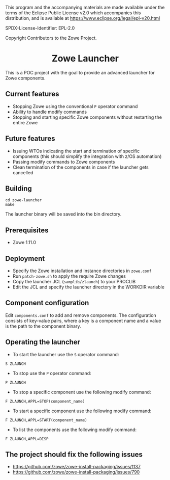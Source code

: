 This program and the accompanying materials are
made available under the terms of the Eclipse Public License v2.0 which accompanies
this distribution, and is available at https://www.eclipse.org/legal/epl-v20.html

SPDX-License-Identifier: EPL-2.0

Copyright Contributors to the Zowe Project.

<h1 align="center">Zowe Launcher</h1>

This is a POC project with the goal to provide an advanced launcher for Zowe components.

## Current features
* Stopping Zowe using the conventional `P` operator command
* Ability to handle modify commands
* Stopping and starting specific Zowe components without restarting the entire Zowe

## Future features
* Issuing WTOs indicating the start and termination of specific components (this should simplify the integration with z/OS automation)
* Passing modify commands to Zowe components
* Clean termination of the components in case if the launcher gets cancelled

## Building

```
cd zowe-launcher
make
```

The launcher binary will be saved into the bin directory.

## Prerequisites

* Zowe 1.11.0

## Deployment

* Specify the Zowe installation and instance directories in `zowe.conf`
* Run `patch-zowe.sh` to apply the require Zowe changes
* Copy the launcher JCL (`samplib/zlaunch`) to your PROCLIB
* Edit the JCL and specify the launcher directory in the WORKDIR variable

## Component configuration

Edit `components.conf` to add and remove components. The configuration consists of key-value pairs, where a key is a component name and a value is the path to the component binary.

## Operating the launcher

* To start the launcher use the `S` operator command:
```
S ZLAUNCH
```
* To stop use the `P` operator command:
```
P ZLAUNCH
```
* To stop a specific component use the following modify command:
```
F ZLAUNCH,APPL=STOP(component_name)
```
* To start a specific component use the following modify command:
```
F ZLAUNCH,APPL=START(component_name)
```
* To list the components use the following modify command:
```
F ZLAUNCH,APPL=DISP
```

## The project should fix the following issues
* https://github.com/zowe/zowe-install-packaging/issues/1137
* https://github.com/zowe/zowe-install-packaging/issues/790
